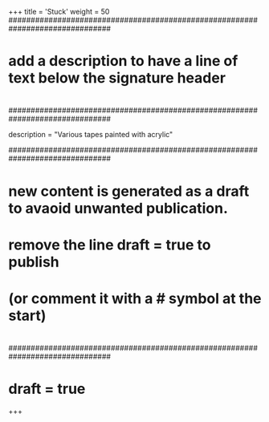+++
title = 'Stuck'
weight = 50
###############################################################################
# 
# add a description to have a line of text below the signature header
# 
###############################################################################

description = "Various tapes painted with acrylic"

###############################################################################
# 
# new content is generated as a draft to avaoid unwanted publication.
# remove the line draft = true to publish
# (or comment it with a # symbol at the start)
# 
###############################################################################

# draft = true

+++
